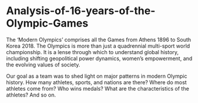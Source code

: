 # Analysis-of-16-years-of-the-Olympic-Games
The ‘Modern Olympics’ comprises all the Games from Athens 1896 to South Korea 2018. The Olympics is more than just a quadrennial multi-sport world championship. It is a lense through which to understand global history, including shifting geopolitical power dynamics, women’s empowerment, and the evolving values of society.

Our goal as a team was to shed light on major patterns in modern Olympic history. How many athletes, sports, and nations are there? Where do most athletes come from? Who wins medals? What are the characteristics of the athletes? And so on.
